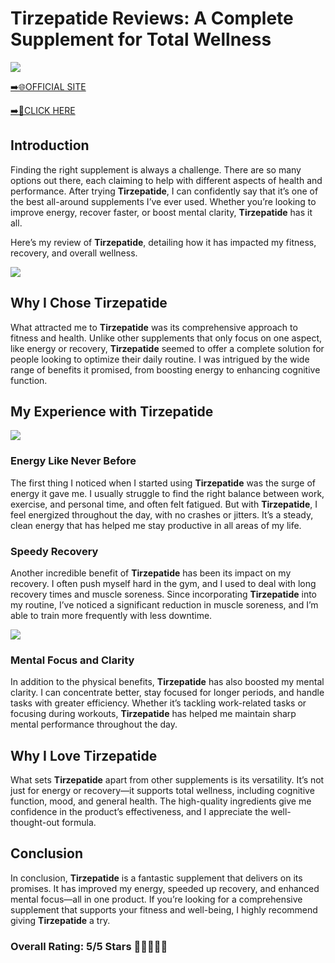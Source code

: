 # **Tirzepatide Reviews**: A Complete Supplement for Total Wellness

[![](https://static.vecteezy.com/system/resources/thumbnails/019/896/014/small/buy-now-gradient-button-with-cart-symbol-buy-now-illustration-png.png)](https://edetoop.top/lander/sugarpreland-1/betteru.html) 

[➡️🌐OFFICIAL SITE](https://edetoop.top/lander/sugarpreland-1/betteru.html) 

[➡️🔗CLICK HERE](https://edetoop.top/lander/sugarpreland-1/betteru.html) 


## Introduction

Finding the right supplement is always a challenge. There are so many options out there, each claiming to help with different aspects of health and performance. After trying **Tirzepatide**, I can confidently say that it’s one of the best all-around supplements I’ve ever used. Whether you’re looking to improve energy, recover faster, or boost mental clarity, **Tirzepatide** has it all.

Here’s my review of **Tirzepatide**, detailing how it has impacted my fitness, recovery, and overall wellness.

[![](https://wallpapers.com/images/hd/red-order-now-button-udg4jcj4arvn8b0n-2.png)](https://edetoop.top/lander/sugarpreland-1/betteru.html)  

## Why I Chose **Tirzepatide**

What attracted me to **Tirzepatide** was its comprehensive approach to fitness and health. Unlike other supplements that only focus on one aspect, like energy or recovery, **Tirzepatide** seemed to offer a complete solution for people looking to optimize their daily routine. I was intrigued by the wide range of benefits it promised, from boosting energy to enhancing cognitive function.

## My Experience with **Tirzepatide**

[![](https://static.vecteezy.com/system/resources/thumbnails/019/896/014/small/buy-now-gradient-button-with-cart-symbol-buy-now-illustration-png.png)](https://edetoop.top/lander/sugarpreland-1/betteru.html)

### Energy Like Never Before

The first thing I noticed when I started using **Tirzepatide** was the surge of energy it gave me. I usually struggle to find the right balance between work, exercise, and personal time, and often felt fatigued. But with **Tirzepatide**, I feel energized throughout the day, with no crashes or jitters. It’s a steady, clean energy that has helped me stay productive in all areas of my life.

### Speedy Recovery

Another incredible benefit of **Tirzepatide** has been its impact on my recovery. I often push myself hard in the gym, and I used to deal with long recovery times and muscle soreness. Since incorporating **Tirzepatide** into my routine, I’ve noticed a significant reduction in muscle soreness, and I’m able to train more frequently with less downtime.

[![](https://wallpapers.com/images/hd/red-order-now-button-udg4jcj4arvn8b0n-2.png)](https://edetoop.top/lander/sugarpreland-1/betteru.html)  

### Mental Focus and Clarity

In addition to the physical benefits, **Tirzepatide** has also boosted my mental clarity. I can concentrate better, stay focused for longer periods, and handle tasks with greater efficiency. Whether it’s tackling work-related tasks or focusing during workouts, **Tirzepatide** has helped me maintain sharp mental performance throughout the day.

## Why I Love **Tirzepatide**

What sets **Tirzepatide** apart from other supplements is its versatility. It’s not just for energy or recovery—it supports total wellness, including cognitive function, mood, and general health. The high-quality ingredients give me confidence in the product’s effectiveness, and I appreciate the well-thought-out formula.

## Conclusion

In conclusion, **Tirzepatide** is a fantastic supplement that delivers on its promises. It has improved my energy, speeded up recovery, and enhanced mental focus—all in one product. If you’re looking for a comprehensive supplement that supports your fitness and well-being, I highly recommend giving **Tirzepatide** a try.

### Overall Rating: 5/5 Stars 🌟🌟🌟🌟🌟
